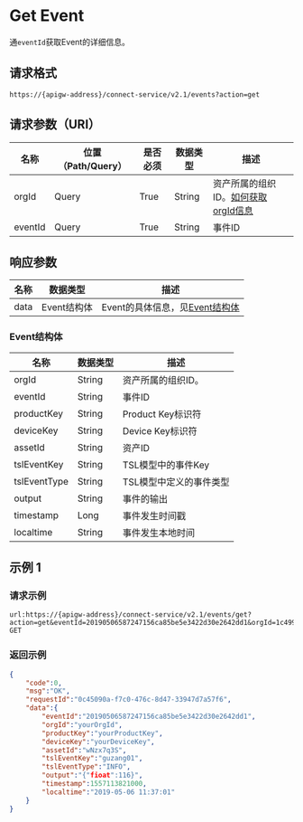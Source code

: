 # Get Event

通`eventId`获取Event的详细信息。

## 请求格式

```
https://{apigw-address}/connect-service/v2.1/events?action=get
```

## 请求参数（URI）

| 名称          | 位置（Path/Query） | 是否必须 | 数据类型 | 描述      |
|---------------|------------------|----------|-----------|--------------|
| orgId         | Query            | True     | String    | 资产所属的组织ID。[如何获取orgId信息](/docs/api/zh_CN/latest/api_faqs#id-orgid-orgid)                |
| eventId        | Query| True         | String    |事件ID |



## 响应参数

| 名称| 数据类型 | 描述         |
|-------------|-------------------|-----------------------------|
| data |  Event结构体      |Event的具体信息，见[Event结构体](/docs/api/zh_CN/latest/connect/get_event.html#id3) |


### Event结构体

| 名称| 数据类型 | 描述         |
|-------------|-------------------|-----------------------------|
| orgId         | String    | 资产所属的组织ID。|
| eventId         | String    |事件ID |
| productKey   | String         | Product Key标识符              |
| deviceKey    | String         | Device Key标识符               |
| assetId     | String         | 资产ID                  |
| tslEventKey  | String         | TSL模型中的事件Key      |
| tslEventType | String         | TSL模型中定义的事件类型 |
| output      | String         | 事件的输出              |
| timestamp   | Long           | 事件发生时间戳          |
| localtime   | String         | 事件发生本地时间        |


## 示例 1

### 请求示例

```
url:https://{apigw-address}/connect-service/v2.1/events/get?action=get&eventId=20190506587247156ca85be5e3422d30e2642dd1&orgId=1c499110e8800000
GET
```

### 返回示例

```json
{
    "code":0,
    "msg":"OK",
    "requestId":"0c45090a-f7c0-476c-8d47-33947d7a57f6",
    "data":{
        "eventId":"20190506587247156ca85be5e3422d30e2642dd1",
        "orgId":"yourOrgId",
        "productKey":"yourProductKey",
        "deviceKey":"yourDeviceKey",
        "assetId":"wNzx7q3S",
        "tslEventKey":"guzang01",
        "tslEventType":"INFO",
        "output":"{"fioat":116}",
        "timestamp":1557113821000,
        "localtime":"2019-05-06 11:37:01"
    }
}
```


